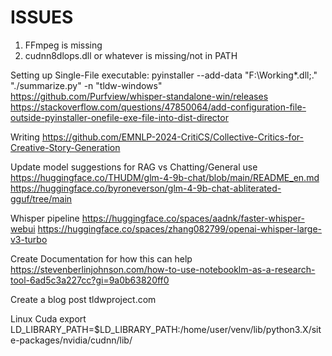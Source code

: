 # ISSUES

1. FFmpeg is missing
2. cudnn8dlops.dll or whatever is missing/not in PATH

Setting up Single-File executable:
    pyinstaller  --add-data "F:\Working\*.dll;." "./summarize.py" -n "tldw-windows"    
    https://github.com/Purfview/whisper-standalone-win/releases
    https://stackoverflow.com/questions/47850064/add-configuration-file-outside-pyinstaller-onefile-exe-file-into-dist-director

Writing
    https://github.com/EMNLP-2024-CritiCS/Collective-Critics-for-Creative-Story-Generation


Update model suggestions for RAG vs Chatting/General use
    https://huggingface.co/THUDM/glm-4-9b-chat/blob/main/README_en.md
    https://huggingface.co/byroneverson/glm-4-9b-chat-abliterated-gguf/tree/main

Whisper pipeline
    https://huggingface.co/spaces/aadnk/faster-whisper-webui
    https://huggingface.co/spaces/zhang082799/openai-whisper-large-v3-turbo


Create Documentation for how this can help
    https://stevenberlinjohnson.com/how-to-use-notebooklm-as-a-research-tool-6ad5c3a227cc?gi=9a0b63820ff0

Create a blog post
    tldwproject.com

Linux Cuda
     export LD_LIBRARY_PATH=$LD_LIBRARY_PATH:/home/user/venv/lib/python3.X/site-packages/nvidia/cudnn/lib/